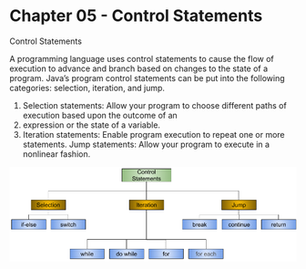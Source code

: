# Chapter 05 - Control Statements


Control Statements

A programming language uses control statements to cause the flow of execution to advance
and branch based on changes to the state of a program. Java’s program control statements
can be put into the following categories: selection, iteration, and jump. 

1. Selection statements: Allow your program to choose different paths of execution based upon the outcome of an
2. expression or the state of a variable. 
3. Iteration statements: Enable program execution to repeat one or more statements. 
Jump statements: Allow your program to execute in a nonlinear fashion.

![control-statement-hierarchy.png](images/control-statement-hierarchy.png)
